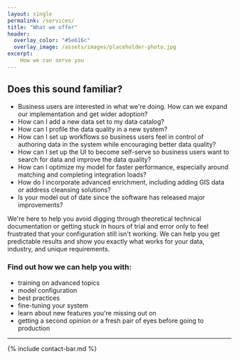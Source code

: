 ```yaml
---
layout: single
permalink: /services/
title: "What we offer"
header:
  overlay_color: "#5e616c"
  overlay_image: /assets/images/placeholder-photo.jpg
excerpt:
    How we can serve you
---
```


## Does this sound familiar?

- Business users are interested in what we're doing. How can we expand our implementation and get wider adoption?
- How can I add a new data set to my data catalog? 
- How can I profile the data quality in a new system? 
- How can I set up workflows so business users feel in control of authoring data in the system while encouraging better data quality?
- How can I set up the UI to become self-serve so business users want to search for data and improve the data quality? 
- How can I optimize my model for faster performance, especially around matching and completing integration loads? 
- How do I incorporate advanced enrichment, including adding GIS data or address cleansing solutions?
- Is your model out of date since the software has released major improvements?

We're here to help you avoid digging through theoretical technical documentation or getting stuck in hours of trial and error only to feel frustrated that your configuration still isn't working. We can help you get predictable results and show you exactly what works for your data, industry, and unique requirements.   

### Find out how we can help you with:
- training on advanced topics
- model configuration
- best practices
- fine-tuning your system
- learn about new features you're missing out on
- getting a second opinion or a fresh pair of eyes before going to production

---

{% include contact-bar.md %}